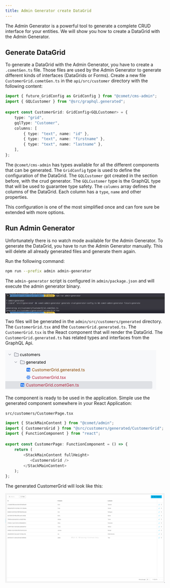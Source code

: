 ```yaml
---
title: Admin Generator create DataGrid
---
```


The Admin Generator is a powerful tool to generate a complete CRUD interface for your entities. We will show you how to create a DataGrid with the Admin Generator.

## Generate DataGrid

To generate a DataGrid with the Admin Generator, you have to create a `.cometGen.ts` file. Those files are used by the Admin Generator to generate different kinds of interfaces (DataGrids or Forms). Create a new file `CustomerGrid.cometGen.ts` in the `api/src/customer` directory with the following content:

```typescript
import { future_GridConfig as GridConfig } from "@comet/cms-admin";
import { GQLCustomer } from "@src/graphql.generated";

export const CustomerGrid: GridConfig<GQLCustomer> = {
    type: "grid",
    gqlType: "Customer",
    columns: [
        { type: "text", name: "id" },
        { type: "text", name: "firstname" },
        { type: "text", name: "lastname" },
    ],
};
```

The `@comet/cms-admin` has types available for all the different components that can be generated. The `GridConfig` type is used to define the configuration of the DataGrid. The `GQLCustomer` got created in the section before, with the crud generator. The `GQLCustomer`
type is the GraphQL type that will be used to guarantee type safety. The `columns` array defines the columns of the DataGrid. Each column has a `type`, `name` and other properties.

This configuration is one of the most simplified once and can fore sure be extended with more options.

## Run Admin Generator

Unfortunately there is no watch mode available for the Admin Generator. To generate the DataGrid, you have to run the Admin Generator manually. This will delete all already generated files and generate them again.

Run the following command:

```bash
npm run --prefix admin admin-generator
```

The `admin-generator` script is configured in `admin/package.json` and will execute the admin generator binary.

![AdminGeneratorcli](./images/adminGeneratorCli.png)

Two files will be generated in the `admin/src/customers/generated` directory. The `CustomerGrid.tsx` and the `CustomerGrid.generated.ts`. The `CustomerGrid.tsx` is the React component that will render the DataGrid. The `CustomerGrid.generated.ts` has related types and interfaces from the GraphQL Api.

![CustomerGridDirectoryStructure](./images/customerGridIDE.png)

The component is ready to be used in the application. Simple use the generated component somewhere in your React Application:

`src/customers/CustomerPage.tsx`

```typescript
import { StackMainContent } from "@comet/admin";
import { CustomersGrid } from "@src/customers/generated/CustomerGrid";
import { FunctionComponent } from "react";

export const CustomerPage: FunctionComponent = () => {
    return (
        <StackMainContent fullHeight>
           <CustomersGrid />
        </StackMainContent>
    );
};
```

The generated CustomerGrid will look like this:

![CustomerGrid](./images/customerDataGrid.png)
